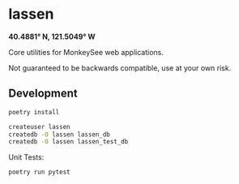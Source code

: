 # lassen

**40.4881° N, 121.5049° W**

Core utilities for MonkeySee web applications.

Not guaranteed to be backwards compatible, use at your own risk.

## Development

```sh
poetry install

createuser lassen
createdb -O lassen lassen_db
createdb -O lassen lassen_test_db
```

Unit Tests:

```sh
poetry run pytest
```
